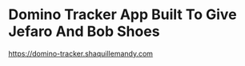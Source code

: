 # Domino Tracker App Built To Give Jefaro And Bob Shoes
<https://domino-tracker.shaquillemandy.com>
